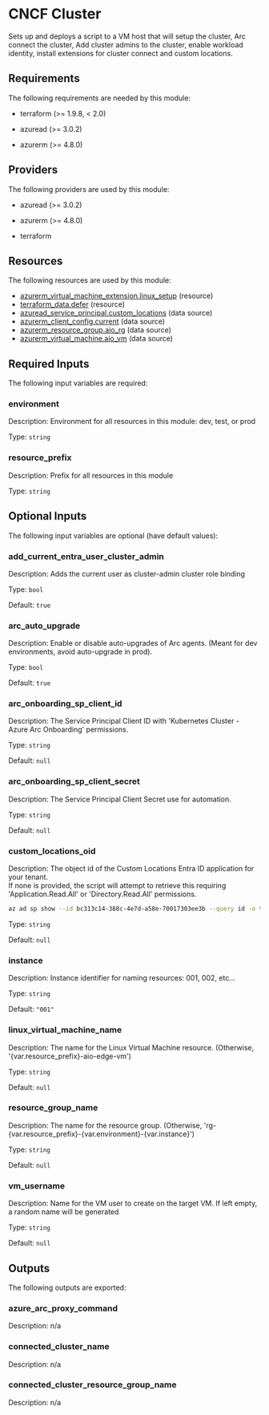 <!-- BEGIN_TF_DOCS -->
# CNCF Cluster

Sets up and deploys a script to a VM host that will setup the cluster,
Arc connect the cluster, Add cluster admins to the cluster, enable workload identity,
install extensions for cluster connect and custom locations.

## Requirements

The following requirements are needed by this module:

- terraform (>= 1.9.8, < 2.0)

- azuread (>= 3.0.2)

- azurerm (>= 4.8.0)

## Providers

The following providers are used by this module:

- azuread (>= 3.0.2)

- azurerm (>= 4.8.0)

- terraform

## Resources

The following resources are used by this module:

- [azurerm_virtual_machine_extension.linux_setup](https://registry.terraform.io/providers/hashicorp/azurerm/latest/docs/resources/virtual_machine_extension) (resource)
- [terraform_data.defer](https://registry.terraform.io/providers/hashicorp/terraform/latest/docs/resources/data) (resource)
- [azuread_service_principal.custom_locations](https://registry.terraform.io/providers/hashicorp/azuread/latest/docs/data-sources/service_principal) (data source)
- [azurerm_client_config.current](https://registry.terraform.io/providers/hashicorp/azurerm/latest/docs/data-sources/client_config) (data source)
- [azurerm_resource_group.aio_rg](https://registry.terraform.io/providers/hashicorp/azurerm/latest/docs/data-sources/resource_group) (data source)
- [azurerm_virtual_machine.aio_vm](https://registry.terraform.io/providers/hashicorp/azurerm/latest/docs/data-sources/virtual_machine) (data source)

## Required Inputs

The following input variables are required:

### environment

Description: Environment for all resources in this module: dev, test, or prod

Type: `string`

### resource\_prefix

Description: Prefix for all resources in this module

Type: `string`

## Optional Inputs

The following input variables are optional (have default values):

### add\_current\_entra\_user\_cluster\_admin

Description: Adds the current user as cluster-admin cluster role binding

Type: `bool`

Default: `true`

### arc\_auto\_upgrade

Description: Enable or disable auto-upgrades of Arc agents. (Meant for dev environments, avoid auto-upgrade in prod).

Type: `bool`

Default: `true`

### arc\_onboarding\_sp\_client\_id

Description: The Service Principal Client ID with 'Kubernetes Cluster - Azure Arc Onboarding' permissions.

Type: `string`

Default: `null`

### arc\_onboarding\_sp\_client\_secret

Description: The Service Principal Client Secret use for automation.

Type: `string`

Default: `null`

### custom\_locations\_oid

Description: The object id of the Custom Locations Entra ID application for your tenant.  
If none is provided, the script will attempt to retrieve this requiring 'Application.Read.All' or 'Directory.Read.All' permissions.

```sh
az ad sp show --id bc313c14-388c-4e7d-a58e-70017303ee3b --query id -o tsv
```

Type: `string`

Default: `null`

### instance

Description: Instance identifier for naming resources: 001, 002, etc...

Type: `string`

Default: `"001"`

### linux\_virtual\_machine\_name

Description: The name for the Linux Virtual Machine resource. (Otherwise, '{var.resource\_prefix}-aio-edge-vm')

Type: `string`

Default: `null`

### resource\_group\_name

Description: The name for the resource group. (Otherwise, 'rg-{var.resource\_prefix}-{var.environment}-{var.instance}')

Type: `string`

Default: `null`

### vm\_username

Description: Name for the VM user to create on the target VM. If left empty, a random name will be generated

Type: `string`

Default: `null`

## Outputs

The following outputs are exported:

### azure\_arc\_proxy\_command

Description: n/a

### connected\_cluster\_name

Description: n/a

### connected\_cluster\_resource\_group\_name

Description: n/a
<!-- END_TF_DOCS -->
